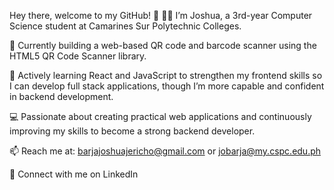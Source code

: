 Hey there, welcome to my GitHub! 👋
👨‍💻 I’m Joshua, a 3rd-year Computer Science student at Camarines Sur Polytechnic Colleges.

🔭 Currently building a web-based QR code and barcode scanner using the HTML5 QR Code Scanner library.

🌱 Actively learning React and JavaScript to strengthen my frontend skills so I can develop full stack applications, though I’m more capable and confident in backend development.

💻 Passionate about creating practical web applications and continuously improving my skills to become a strong backend developer.

📫 Reach me at: barjajoshuajericho@gmail.com or jobarja@my.cspc.edu.ph

🔗 Connect with me on LinkedIn
